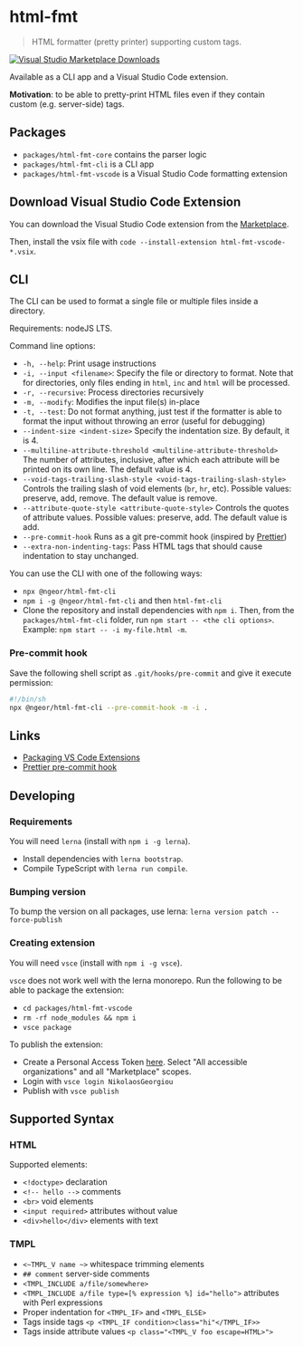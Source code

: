 # html-fmt

> HTML formatter (pretty printer) supporting custom tags.


[![Visual Studio Marketplace Downloads](https://img.shields.io/visual-studio-marketplace/d/NikolaosGeorgiou.html-fmt-vscode)](https://marketplace.visualstudio.com/items?itemName=NikolaosGeorgiou.html-fmt-vscode)

Available as a CLI app and a Visual Studio Code extension.

**Motivation**: to be able to pretty-print HTML files even if they contain
custom (e.g. server-side) tags.

## Packages

- `packages/html-fmt-core` contains the parser logic
- `packages/html-fmt-cli` is a CLI app
- `packages/html-fmt-vscode` is a Visual Studio Code formatting extension

## Download Visual Studio Code Extension

You can download the Visual Studio Code extension from the
[Marketplace](https://marketplace.visualstudio.com/items?itemName=NikolaosGeorgiou.html-fmt-vscode).

Then, install the vsix file with
`code --install-extension html-fmt-vscode-*.vsix`.

## CLI

The CLI can be used to format a single file or multiple files inside a
directory.

Requirements: nodeJS LTS.

Command line options:

- `-h, --help`: Print usage instructions
- `-i, --input <filename>`: Specify the file or directory to format. Note that
  for directories, only files ending in `html`, `inc` and `html` will be
  processed.
- `-r, --recursive`: Process directories recursively
- `-m, --modify`: Modifies the input file(s) in-place
- `-t, --test`: Do not format anything, just test if the formatter is able to
  format the input without throwing an error (useful for debugging)
- `--indent-size <indent-size>` Specify the indentation size. By default, it
  is 4.
- `--multiline-attribute-threshold <multiline-attribute-threshold>` The number
  of attributes, inclusive, after which each attribute will be printed on its
  own line. The default value is 4.
- `--void-tags-trailing-slash-style <void-tags-trailing-slash-style>` Controls
  the trailing slash of void elements (`br`, `hr`, etc). Possible values:
  preserve, add, remove. The default value is remove.
- `--attribute-quote-style <attribute-quote-style>` Controls the quotes of
  attribute values. Possible values: preserve, add. The default value is add.
- `--pre-commit-hook` Runs as a git pre-commit hook (inspired by
  [Prettier](https://prettier.io/docs/en/precommit.html#option-5-bash-script))
- `--extra-non-indenting-tags`: Pass HTML tags that should cause indentation to stay unchanged.

You can use the CLI with one of the following ways:

- `npx @ngeor/html-fmt-cli`
- `npm i -g @ngeor/html-fmt-cli` and then `html-fmt-cli`
- Clone the repository and install dependencies with `npm i`. Then, from the
  `packages/html-fmt-cli` folder, run `npm start -- <the cli options>`. Example:
  `npm start -- -i my-file.html -m`.

### Pre-commit hook

Save the following shell script as `.git/hooks/pre-commit` and give it execute
permission:

```sh
#!/bin/sh
npx @ngeor/html-fmt-cli --pre-commit-hook -m -i .
```

## Links

- [Packaging VS Code Extensions](https://code.visualstudio.com/api/working-with-extensions/publishing-extension)
- [Prettier pre-commit hook](https://prettier.io/docs/en/precommit.html#option-5-bash-script)

## Developing

### Requirements

You will need `lerna` (install with `npm i -g lerna`).

- Install dependencies with `lerna bootstrap`.
- Compile TypeScript with `lerna run compile`.

### Bumping version

To bump the version on all packages, use lerna:
`lerna version patch --force-publish`

### Creating extension

You will need `vsce` (install with `npm i -g vsce`).

`vsce` does not work well with the lerna monorepo. Run the following to be able
to package the extension:

- `cd packages/html-fmt-vscode`
- `rm -rf node_modules && npm i`
- `vsce package`

To publish the extension:

- Create a Personal Access Token
  [here](https://dev.azure.com/nikolaosgeorgiou/_usersSettings/tokens). Select
  "All accessible organizations" and all "Marketplace" scopes.
- Login with `vsce login NikolaosGeorgiou`
- Publish with `vsce publish`


## Supported Syntax

### HTML

Supported elements:

- `<!doctype>` declaration
- `<!-- hello -->` comments
- `<br>` void elements
- `<input required>` attributes without value
- `<div>hello</div>` elements with text

### TMPL

- `<~TMPL_V name ~>` whitespace trimming elements
- `## comment` server-side comments
- `<TMPL_INCLUDE a/file/somewhere>`
- `<TMPL_INCLUDE a/file type=[% expression %] id="hello">` attributes with Perl expressions
- Proper indentation for `<TMPL_IF>` and `<TMPL_ELSE>`
- Tags inside tags `<p <TMPL_IF condition>class="hi"</TMPL_IF>>`
- Tags inside attribute values `<p class="<TMPL_V foo escape=HTML>">`
